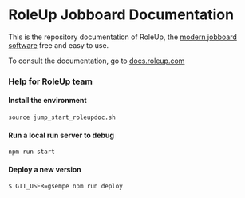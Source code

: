 # RoleUp Jobboard Documentation

This is the repository documentation of RoleUp, the [modern jobboard software](https://roleup.com) free and easy to use.

To consult the documentation, go to [docs.roleup.com](https://docs.roleup.com/)

### Help for RoleUp team


#### Install the environment

```
source jump_start_roleupdoc.sh
```

#### Run a local run server to debug

```
npm run start
```


#### Deploy a new version

```
$ GIT_USER=gsempe npm run deploy
```


